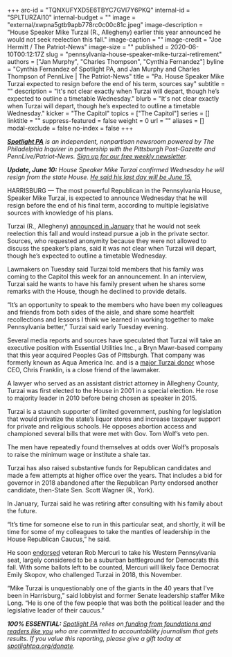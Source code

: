 +++
arc-id = "TQNXUFYXD5E6TBYC7GVI7Y6PKQ"
internal-id = "SPLTURZAI10"
internal-budget = ""
image = "external/xwpna5gtb9apb778rc0c00c81c.jpeg"
image-description = "House Speaker Mike Turzai (R., Allegheny) earlier this year announced he would not seek reelection this fall."
image-caption = ""
image-credit = "Joe Hermitt / The Patriot-News"
image-size = ""
published = 2020-06-10T00:12:17Z
slug = "pennsylvania-house-speaker-mike-turzai-retirement"
authors = ["Jan Murphy", "Charles Thompson", "Cynthia Fernandez"]
byline = "Cynthia Fernandez of Spotlight PA, and Jan Murphy and Charles Thompson of PennLive | The Patriot-News"
title = "Pa. House Speaker Mike Turzai expected to resign before the end of his term, sources say"
subtitle = ""
description = "It's not clear exactly when Turzai will depart, though he’s expected to outline a timetable Wednesday."
blurb = "It's not clear exactly when Turzai will depart, though he’s expected to outline a timetable Wednesday."
kicker = "The Capitol"
topics = ["The Capitol"]
series = []
linktitle = ""
suppress-featured = false
weight = 0
url = ""
aliases = []
modal-exclude = false
no-index = false
+++

<a href="https://www.spotlightpa.org/"><i><b>Spotlight PA</b></i></a><i> is an independent, nonpartisan newsroom powered by The Philadelphia Inquirer in partnership with the Pittsburgh Post-Gazette and PennLive/Patriot-News. </i><a href="https://www.spotlightpa.org/newsletters"><i>Sign up for our free weekly newsletter</i></a><i>.</i>

<i><b>Update, June 10:</b></i><i> House Speaker Mike Turzai confirmed Wednesday he will resign from the state House. </i><a href="https://www.spotlightpa.org/news/2020/06/pennsylvania-mike-turzai-republican-speaker-resigns/" target=_blank><i>He said his last day will be June 15.</i></a>

HARRISBURG — The most powerful Republican in the Pennsylvania House, Speaker Mike Turzai, is expected to announce Wednesday that he will resign before the end of his final term, according to multiple legislative sources with knowledge of his plans.

Turzai (R., Allegheny) <a href="https://www.spotlightpa.org/news/2020/01/mike-turzai-pennsylvania-house-speaker-retiring/">announced in January</a> that he would not seek reelection this fall and would instead pursue a job in the private sector. Sources, who requested anonymity because they were not allowed to discuss the speaker’s plans, said it was not clear when Turzai will depart, though he’s expected to outline a timetable Wednesday.

Lawmakers on Tuesday said Turzai told members that his family was coming to the Capitol this week for an announcement. In an interview, Turzai said he wants to have his family present when he shares some remarks with the House, though he declined to provide details.

“It’s an opportunity to speak to the members who have been my colleagues and friends from both sides of the aisle, and share some heartfelt recollections and lessons I think we learned in working together to make Pennsylvania better,” Turzai said early Tuesday evening.

<script src="https://www.spotlightpa.org/embed.js" async></script><div data-spl-embed-version="1" data-spl-src="https://www.spotlightpa.org/embeds/donate/"></div>


Several media reports and sources have speculated that Turzai will take an executive position with Essential Utilities Inc., a Bryn Mawr-based company that this year acquired Peoples Gas of Pittsburgh. That company was formerly known as Aqua America Inc. and is a <a href="https://www.wesa.fm/post/aqua-america-very-active-campaign-contributions-particularly-house-speaker-mike-turzai#stream/0">major Turzai donor</a> whose CEO, Chris Franklin, is a close friend of the lawmaker.

A lawyer who served as an assistant district attorney in Allegheny County, Turzai was first elected to the House in 2001 in a special election. He rose to majority leader in 2010 before being chosen as speaker in 2015.

Turzai is a staunch supporter of limited government, pushing for legislation that would privatize the state’s liquor stores and increase taxpayer support for private and religious schools. He opposes abortion access and championed several bills that were met with Gov. Tom Wolf’s veto pen.

The men have repeatedly found themselves at odds over Wolf’s proposals to raise the minimum wage or institute a shale tax.

Turzai has also raised substantive funds for Republican candidates and made a few attempts at higher office over the years. That includes a bid for governor in 2018 abandoned after the Republican Party endorsed another candidate, then-State Sen. Scott Wagner (R., York).

In January, Turzai said he was retiring after consulting with his family about the future.

<script src="https://www.spotlightpa.org/embed.js" async></script><div data-spl-embed-version="1" data-spl-src="https://www.spotlightpa.org/embeds/newsletter/"></div>


“It’s time for someone else to run in this particular seat, and shortly, it will be time for some of my colleagues to take the mantles of leadership in the House Republican Caucus,” he said.

He soon <a href="https://www.post-gazette.com/news/politics-state/2020/01/26/Turzai-endorses-West-Point-grad-GOP-conservative-rob-mercuri-pnc/stories/202001260141">endorsed</a> veteran Rob Mercuri to take his Western Pennsylvania seat, largely considered to be a suburban battleground for Democrats this fall. With some ballots left to be counted, Mercuri will likely face Democrat Emily Skopov, who challenged Turzai in 2018, this November.

“Mike Turzai is unquestionably one of the giants in the 40 years that I’ve been in Harrisburg,” said lobbyist and former Senate leadership staffer Mike Long. “He is one of the few people that was both the political leader and the legislative leader of their caucus.”

<i><b>100% ESSENTIAL:</b></i> <a href="https://www.spotlightpa.org/"><i>Spotlight PA</i></a><i> relies on</i><a href="https://www.spotlightpa.org/support"><i> funding from foundations and readers like you</i></a><i> who are committed to accountability journalism that gets results. If you value this reporting, please give a gift today at </i><a href="http://spotlightpa.org/donate"><i>spotlightpa.org/donate</i></a><i>.</i>

